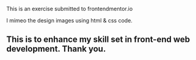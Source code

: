 This is an exercise submitted to frontendmentor.io

I mimeo the design images using html & css code.

## This is to enhance my skill set in front-end web development. Thank you.